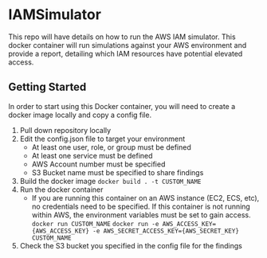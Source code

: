 # IAMSimulator
This repo will have details on how to run the AWS IAM simulator. This docker container will run simulations against your AWS environment and provide a report, detailing which IAM resources have potential elevated access. 

## Getting Started
In order to start using this Docker container, you will need to create a docker image locally and copy a config file. 

1. Pull down repository locally
2. Edit the config.json file to target your environment
    - At least one user, role, or group must be defined
    - At least one service must be defined
    - AWS Account number must be specified
    - S3 Bucket name must be specified to share findings
3. Build the docker image 
`docker build . -t CUSTOM_NAME`
4. Run the docker container
    - If you are running this container on an AWS instance (EC2, ECS, etc), no credentials need to be specified. If this container is not running within AWS, the environment variables must be set to gain access. 
`docker run CUSTOM_NAME`
`docker run -e AWS_ACCESS_KEY={AWS_ACCESS_KEY} -e AWS_SECRET_ACCESS_KEY={AWS_SECRET_KEY} CUSTOM_NAME`
5. Check the S3 bucket you specified in the config file for the findings